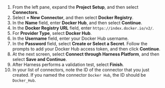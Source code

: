 1. From the left pane, expand the **Project Setup**, and then select **Connectors**.
2. Select **+ New Connector**, and then select **Docker Registry**.
3. In the **Name** field, enter **Docker Hub**, and then select **Continue**.
4. In the **Docker Registry URL** field, enter `https://index.docker.io/v2/`.
5. For **Provider Type**, select **Docker Hub**.
6. In the **Username** field, enter your Docker Hub username.
7. In the **Password** field, select **Create or Select a Secret**. Follow the prompts to add your Docker Hub access token, and then click **Continue**.
8. At the next screen, select **Connect through Harness Platform**, and then select **Save and Continue**.
9. After Harness performs a validation test, select **Finish**.
10. In your list of connectors, note the ID of the connector that you just created. If you named the connector `Docker Hub`, the ID should be `Docker_Hub`.